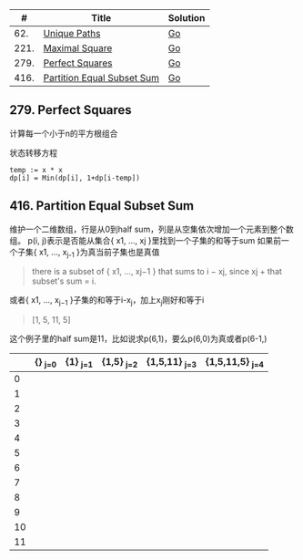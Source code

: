| #        | Title                                                    | Solution                                    |
| -------- | -------------------------------------------------------- | ------------------------------------------- |
| 62.      | [Unique Paths][unique-paths]                             |   [Go](unique_paths.go)                     |
| 221.     | [Maximal Square][maximal-square]                         |   [Go](maximal_square.go)                   |
| 279.     | [Perfect Squares][perfect-squares]                       |   [Go](perfect_squares.go)                  |
| 416.     | [Partition Equal Subset Sum][partition-equal-subset-sum] |   [Go](partition_equal_subset_sum.go)       |

[unique-paths]: https://leetcode.com/problems/unique-paths/
[maximal-square]: https://leetcode.com/problems/maximal-square/
[perfect-squares]: https://leetcode.com/problems/perfect-squares/
[partition-equal-subset-sum]: https://leetcode.com/problems/partition-equal-subset-sum/

## 279. Perfect Squares
计算每一个小于n的平方根组合

状态转移方程

    temp := x * x
    dp[i] = Min(dp[i], 1+dp[i-temp])

## 416. Partition Equal Subset Sum
维护一个二维数组，行是从0到half sum，列是从空集依次增加一个元素到整个数组。
p(i, j)表示是否能从集合{ x1, ..., xj }里找到一个子集的和等于sum
如果前一个子集{ x1, ..., x<sub>j-1</sub> }为真当前子集也是真值

> there is a subset of { x1, ..., xj−1 } that sums to i − xj, since xj + that subset's sum = i.

或者{ x1, ..., x<sub>j−1</sub> }子集的和等于i-x<sub>j</sub>，加上x<sub>j</sub>刚好和等于i
> [1, 5, 11, 5]

这个例子里的half sum是11，比如说求p(6,1)，要么p(6,0)为真或者p(6-1,)

|     | {} <sub>j=0</sub>  | {1} <sub>j=1</sub> | {1,5} <sub>j=2</sub> | {1,5,11} <sub>j=3</sub> | {1,5,11,5} <sub>j=4</sub> |
| --- | --- | --- | ----- | -------- | ---------- |
| 0   |     |     |       |          |            |
| 1   |     |     |       |          |            |
| 2   |     |     |       |          |            |
| 3   |     |     |       |          |            |
| 4   |     |     |       |          |            |
| 5   |     |     |       |          |            |
| 6   |     |     |       |          |            |
| 7   |     |     |       |          |            |
| 8   |     |     |       |          |            |
| 9   |     |     |       |          |            |
| 10  |     |     |       |          |            |
| 11  |     |     |       |          |            |
